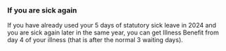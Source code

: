 ###  **If you are sick again**

If you have already used your 5 days of statutory sick leave in 2024 and you
are sick again later in the same year, you can get Illness Benefit from day 4
of your illness (that is after the normal 3 waiting days).
